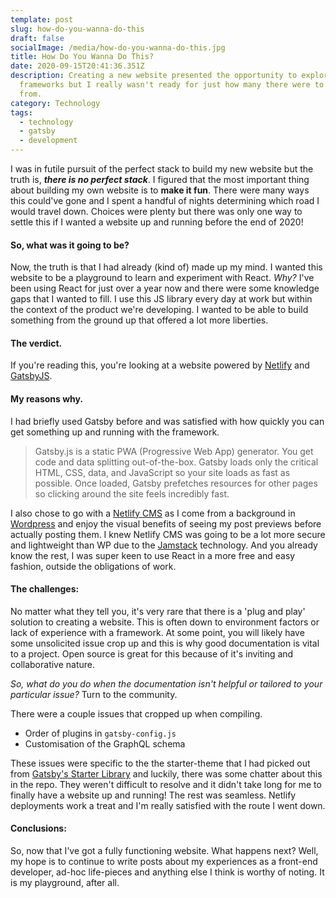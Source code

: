 ```yaml
---
template: post
slug: how-do-you-wanna-do-this
draft: false
socialImage: /media/how-do-you-wanna-do-this.jpg
title: How Do You Wanna Do This?
date: 2020-09-15T20:41:36.351Z
description: Creating a new website presented the opportunity to explore new
  frameworks but I really wasn't ready for just how many there were to choose
  from.
category: Technology
tags:
  - technology
  - gatsby
  - development
---
```

I was in futile pursuit of the perfect stack to build my new website but the truth is, <strong><em>there is no perfect stack</em></strong>. I figured that the most important thing about building my own website is to <strong>make it fun</strong>. There were many ways this could've gone and I spent a handful of nights determining which road I would travel down. Choices were plenty but there was only one way to settle this if I wanted a website up and running before the end of 2020!

<!-- ![Woman looking at her watch](/media/tumblr_oj6coboopr1uc2rq2o6_400.webp) -->

#### **So, what was it going to be?**

Now, the truth is that I had already (kind of) made up my mind. I wanted this website to be a playground to learn and experiment with React. *Why?* I've been using React for just over a year now and there were some knowledge gaps that I wanted to fill. I use this JS library every day at work but within the context of the product we're developing. I wanted to be able to build something from the ground up that offered a lot more liberties.

#### **The verdict.**

If you're reading this, you're looking at a website powered by [Netlify](https://www.netlify.com/) and [GatsbyJS](https://www.gatsbyjs.com/).

#### **My reasons why.**

I had briefly used Gatsby before and was satisfied with how quickly you can get something up and running with the framework.

> Gatsby.js is a static PWA (Progressive Web App) generator. You get code and data splitting out-of-the-box. Gatsby loads only the critical HTML, CSS, data, and JavaScript so your site loads as fast as possible. Once loaded, Gatsby prefetches resources for other pages so clicking around the site feels incredibly fast.

I also chose to go with a [Netlify CMS](https://www.netlifycms.org/) as I come from a background in [Wordpress](https://wordpress.org/) and enjoy the visual benefits of seeing my post previews before actually posting them. I knew Netlify CMS was going to be a lot more secure and lightweight than WP due to the [Jamstack](https://jamstack.org/) technology. And you already know the rest, I was super keen to use React in a more free and easy fashion, outside the obligations of work.

#### **The challenges:**

No matter what they tell you, it's very rare that there is a 'plug and play' solution to creating a website. This is often down to environment factors or lack of experience with a framework. At some point, you will likely have some unsolicited issue crop up and this is why good documentation is vital to a project. Open source is great for this because of it's inviting and collaborative nature.

*So, what do you do when the documentation isn't helpful or tailored to your particular issue?* Turn to the community.

There were a couple issues that cropped up when compiling. 

* Order of plugins in `gatsby-config.js`
* Customisation of the GraphQL schema

These issues were specific to the the starter-theme that I had picked out from [Gatsby's Starter Library](https://www.gatsbyjs.com/starters/) and luckily, there was some chatter about this in the repo. They weren't difficult to resolve and it didn't take long for me to finally have a website up and running! The rest was seamless. Netlify deployments work a treat and I'm really satisfied with the route I went down.

#### **Conclusions:**

So, now that I've got a fully functioning website. What happens next? Well, my hope is to continue to write posts about my experiences as a front-end developer, ad-hoc life-pieces and anything else I think is worthy of noting. It is my playground, after all.

<!-- ![Woman smirking. She looks to be pleased with herself.](/media/tenor.gif) -->
